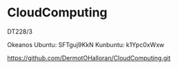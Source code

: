 # CloudComputing
DT228/3

Okeanos
Ubuntu: SFTguj9KkN
Kunbuntu: k1Ypc0xWxw

https://github.com/DermotOHalloran/CloudComputing.git
